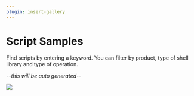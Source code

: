 ```yaml
---
plugin: insert-gallery
---
```


# Script Samples

Find scripts by entering a keyword. You can filter by product, type of shell library and type of operation.

*--this will be auto generated--*


<img src="https://pnptelemetry.azurewebsites.net/script-samples" aria-hidden="true" />